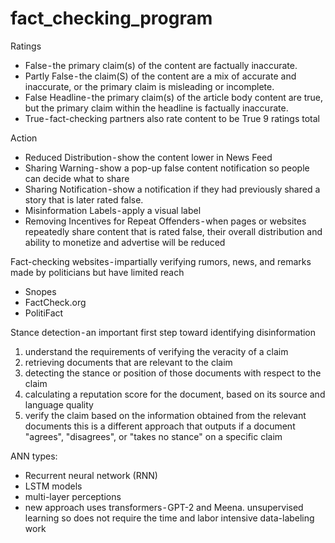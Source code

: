 # fact_checking_program

Ratings
* False - the primary claim(s) of the content are factually inaccurate. 
* Partly False - the claim(S) of the content are a mix of accurate and inaccurate, or the primary claim is misleading or incomplete. 
* False Headline - the primary claim(s) of the article body content are true, but the primary claim within the headline is factually inaccurate. 
* True - fact-checking partners also rate content to be True
9 ratings total

Action
* Reduced Distribution - show the content lower in News Feed
* Sharing Warning - show a pop-up false content notification so people can decide what to share
* Sharing Notification - show a notification if they had previously shared a story that is later rated false. 
* Misinformation Labels - apply a visual label
* Removing Incentives for Repeat Offenders - when pages or websites repeatedly share content that is rated false, their overall distribution and ability to monetize and advertise will be reduced

Fact-checking websites - impartially verifying rumors, news, and remarks made by politicians but have limited reach
* Snopes
* FactCheck.org
* PolitiFact

Stance detection - an important first step toward identifying disinformation
1. understand the requirements of verifying the veracity of a claim
2. retrieving documents that are relevant to the claim
3. detecting the stance or position of those documents with respect to the claim
4. calculating a reputation score for the document, based on its source and language quality
5. verify the claim based on the information obtained from the relevant documents
this is a different approach that outputs if a document "agrees", "disagrees", or "takes no stance" on a specific claim

ANN types: 
* Recurrent neural network (RNN)
* LSTM models
* multi-layer perceptions
* new approach uses transformers - GPT-2 and Meena. unsupervised learning so does not require the time and labor intensive data-labeling work

